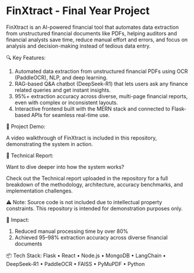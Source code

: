 # FinXtract - Final Year Project
FinXtract is an AI-powered financial tool that automates data extraction from unstructured financial documents like PDFs, helping auditors and financial analysts save time, reduce manual effort and errors, and focus on analysis and decision-making instead of tedious data entry.

🔍 Key Features:

1. Automated data extraction from unstructured financial PDFs using OCR (PaddleOCR), NLP, and deep learning.
2. RAG-based Q&A chatbot (DeepSeek-R1) that lets users ask any finance related queries and get instant insights.
3. 95%+ extraction accuracy across diverse, multi-page financial reports, even with complex or inconsistent layouts.
4. Interactive frontend built with the MERN stack and connected to Flask-based APIs for seamless real-time use.

🎥 Project Demo:

A video walkthrough of FinXtract is included in this repository, demonstrating the system in action.

📄 Technical Report:

Want to dive deeper into how the system works?

Check out the Technical report uploaded in the repository for a full breakdown of the methodology, architecture, accuracy benchmarks, and implementation challenges.

⚠️ Note: Source code is not included due to intellectual property constraints. This repository is intended for demonstration purposes only.

💼 Impact:

1. Reduced manual processing time by over 80%
2. Achieved 95–98% extraction accuracy across diverse financial documents

📦 Tech Stack:
Flask • React • Node.js • MongoDB • LangChain • DeepSeek-R1 • PaddleOCR • FAISS • PyMuPDF • Python

